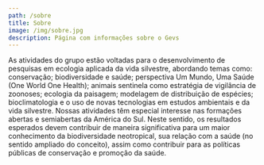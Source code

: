 ```yaml
---
path: /sobre
title: Sobre
image: /img/sobre.jpg
description: Página com informações sobre o Gevs
---
```

  As atividades do grupo estão voltadas para o desenvolvimento de pesquisas em ecologia aplicada da vida silvestre, abordando temas como: conservação; biodiversidade e saúde; perspectiva Um Mundo, Uma Saúde (One World One Health); animais sentinela como estratégia de vigilância de zoonoses; ecologia da paisagem; modelagem de distribuição de espécies; bioclimatologia e o uso de novas tecnologias em estudos ambientais e da vida silvestre. Nossas atividades têm especial interesse nas formações abertas e semiabertas da América do Sul. Neste sentido, os resultados esperados devem contribuir de maneira significativa para um maior conhecimento da biodiversidade neotropical, sua relação com a saúde (no sentido ampliado do conceito), assim como contribuir para as políticas públicas de conservação e promoção da saúde.